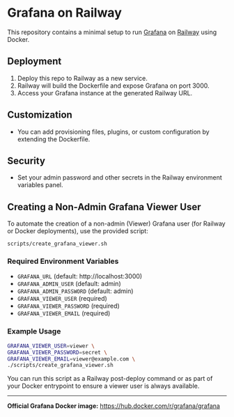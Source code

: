 # Grafana on Railway

This repository contains a minimal setup to run [Grafana](https://grafana.com/) on [Railway](https://railway.app/) using Docker.

## Deployment

1. Deploy this repo to Railway as a new service.
2. Railway will build the Dockerfile and expose Grafana on port 3000.
3. Access your Grafana instance at the generated Railway URL.

## Customization
- You can add provisioning files, plugins, or custom configuration by extending the Dockerfile.

## Security
- Set your admin password and other secrets in the Railway environment variables panel.

## Creating a Non-Admin Grafana Viewer User

To automate the creation of a non-admin (Viewer) Grafana user (for Railway or Docker deployments), use the provided script:

```
scripts/create_grafana_viewer.sh
```

### Required Environment Variables
- `GRAFANA_URL` (default: http://localhost:3000)
- `GRAFANA_ADMIN_USER` (default: admin)
- `GRAFANA_ADMIN_PASSWORD` (default: admin)
- `GRAFANA_VIEWER_USER` (required)
- `GRAFANA_VIEWER_PASSWORD` (required)
- `GRAFANA_VIEWER_EMAIL` (required)

### Example Usage

```sh
GRAFANA_VIEWER_USER=viewer \
GRAFANA_VIEWER_PASSWORD=secret \
GRAFANA_VIEWER_EMAIL=viewer@example.com \
./scripts/create_grafana_viewer.sh
```

You can run this script as a Railway post-deploy command or as part of your Docker entrypoint to ensure a viewer user is always available.

---

**Official Grafana Docker image:** https://hub.docker.com/r/grafana/grafana 
